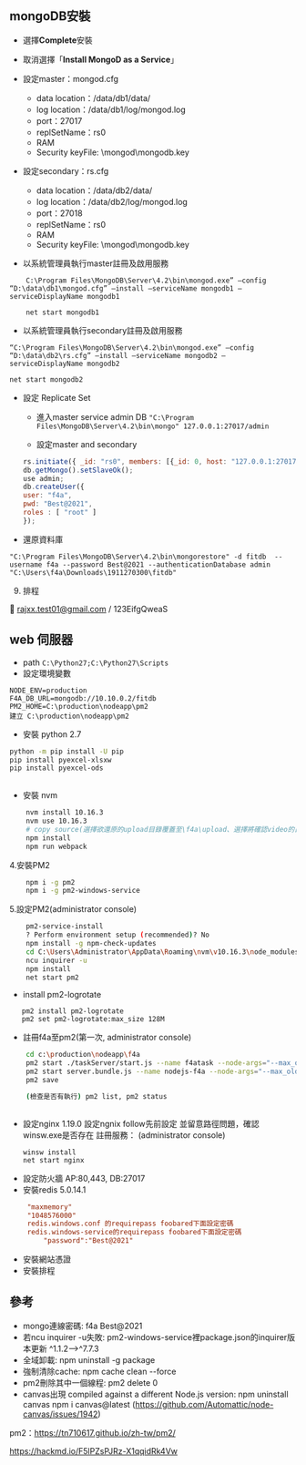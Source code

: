 ## mongoDB安裝
  
 - 選擇**Complete**安裝
 - 取消選擇「**Install MongoD as a Service**」
 - 設定master：mongod.cfg
  	- data location：/data/db1/data/
	- log location：/data/db1/log/mongod.log
	- port：27017
	- replSetName：rs0
	- RAM
	- Security keyFile: \mongod\mongodb.key

- 設定secondary：rs.cfg
	-	data location：/data/db2/data/
	-	log location：/data/db2/log/mongod.log
	-	port：27018
	-	replSetName：rs0
	-	RAM
	-	Security keyFile: \mongod\mongodb.key

- 以系統管理員執行master註冊及啟用服務

```batch
    C:\Program Files\MongoDB\Server\4.2\bin\mongod.exe” –config “D:\data\db1\mongod.cfg” –install –serviceName mongodb1 –serviceDisplayName mongodb1
    
    net start mongodb1
```

- 以系統管理員執行secondary註冊及啟用服務

```batch
“C:\Program Files\MongoDB\Server\4.2\bin\mongod.exe” –config “D:\data\db2\rs.cfg” –install –serviceName mongodb2 –serviceDisplayName mongodb2

net start mongodb2
```

- 設定 Replicate Set
	- 	進入master service admin DB
` "C:\Program Files\MongoDB\Server\4.2\bin\mongo" 127.0.0.1:27017/admin `

	-	設定master and secondary
	
	``` js
    rs.initiate({ _id: "rs0", members: [{_id: 0, host: "127.0.0.1:27017", priority:1},{_id: 1, host: "127.0.0.1:27018", priority:0}]});
    db.getMongo().setSlaveOk();
    use admin;
    db.createUser({
    user: "f4a",
    pwd: "Best@2021",
    roles : [ "root" ]
    });
    
    ```
- 還原資料庫
```batch
"C:\Program Files\MongoDB\Server\4.2\bin\mongorestore" -d fitdb  --username f4a --password Best@2021 --authenticationDatabase admin "C:\Users\f4a\Downloads\1911270300\fitdb"
```

9. 排程

	rajxx.test01@gmail.com / 123EifgQweaS

## web 伺服器

-  path `C:\Python27;C:\Python27\Scripts`
-  設定環境變數 
```batch
NODE_ENV=production
F4A_DB_URL=mongodb://10.10.0.2/fitdb
PM2_HOME=C:\production\nodeapp\pm2
建立 C:\production\nodeapp\pm2
```	
- 安裝 python 2.7 

``` bash
python -m pip install -U pip
pip install pyexcel-xlsxw
pip install pyexcel-ods
	
```
	
- 安裝 nvm

``` bash
    nvm install 10.16.3
    nvm use 10.16.3
    # copy source(選擇欲還原的upload目錄覆蓋至\f4a\upload、選擇將確認video的目錄是否存在\f4a\video)
    npm install
    npm run webpack
```
	
4.安裝PM2
```bash
	npm i -g pm2
	npm i -g pm2-windows-service

```
5.設定PM2(administrator console)
```bash
	pm2-service-install
	? Perform environment setup (recommended)? No
	npm install -g npm-check-updates
	cd C:\Users\Administrator\AppData\Roaming\nvm\v10.16.3\node_modules\pm2-windows-service
	ncu inquirer -u 
	npm install
	net start pm2
```

- install pm2-logrotate

```
   pm2 install pm2-logrotate
   pm2 set pm2-logrotate:max_size 128M
```

- 註冊f4a至pm2(第一次, administrator console)
```bash
	cd c:\production\nodeapp\f4a
	pm2 start ./taskServer/start.js --name f4atask --node-args="--max_old_space_size=4096 --max-semi-space-size=1024"
	pm2 start server.bundle.js --name nodejs-f4a --node-args="--max_old_space_size=4096 --max-semi-space-size=1024"
	pm2 save

	(檢查是否有執行) pm2 list, pm2 status
		
```
- 設定nginx 1.19.0
	設定ngnix follow先前設定 並留意路徑問題，確認winsw.exe是否存在
	註冊服務： (administrator console)
	```batch
	winsw install
	net start nginx
  ```
- 設定防火牆
	AP:80,443,
	DB:27017
- 安裝redis 5.0.14.1
   ``` cfg
	"maxmemory"
	"1048576000"
	redis.windows.conf 的requirepass foobared下面設定密碼
	redis.windows-service的requirepass foobared下面設定密碼
        "password":"Best@2021"
  ```
- 安裝網站憑證
- 安裝排程

	
## 參考
- mongo連線密碼:
	f4a
	Best@2021
- 若ncu inquirer -u失敗:
	pm2-windows-service裡package.json的inquirer版本更新 ^1.1.2-->^7.7.3
- 全域卸載:
	npm uninstall -g package
- 強制清除cache:
	npm cache clean --force 
- pm2刪除其中一個線程:
	pm2 delete 0
- canvas出現 compiled against a different Node.js version:
	npm uninstall canvas
	npm i canvas@latest
(https://github.com/Automattic/node-canvas/issues/1942)

pm2：https://tn710617.github.io/zh-tw/pm2/

https://hackmd.io/F5lPZsPJRz-X1qqidRk4Vw
